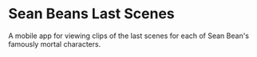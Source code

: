 # Sean Beans Last Scenes

A mobile app for viewing clips of the last scenes for each of Sean Bean's famously mortal characters.

